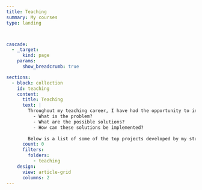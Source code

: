 ```yaml
---
title: Teaching
summary: My courses
type: landing



cascade:
  - _target:
      kind: page
    params:
      show_breadcrumb: true

sections:
  - block: collection
    id: teaching
    content:
      title: Teaching
      text: |
        Throughout my teaching career, I have had the opportunity to instruct more than ten courses, impacting the academic journeys of hundreds of university students. My teaching philosophy focuses on fostering a deep understanding of the subject matter, encouraging critical thinking, and promoting hands-on learning through innovative projects. I emphasize the use of visuals to enhance learning and understanding. Additionally, I believe in understanding the history behind every solution and always asking three key questions:
          - What is the problem?
          - What are the possible solutions?
          - How can these solutions be implemented?
    
        Below is a list of some of the top projects developed by my students, reflecting the creativity, hard work, and dedication that they bring to their studies.
      count: 0
      filters:
        folders:
          - teaching
    design:
      view: article-grid
      columns: 2
---
```

